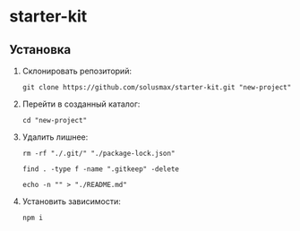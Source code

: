 # starter-kit

## Установка

1. Склонировать репозиторий:

	`git clone https://github.com/solusmax/starter-kit.git "new-project"`

2. Перейти в созданный каталог:

	`cd "new-project"`

3. Удалить лишнее:

	`rm -rf "./.git/" "./package-lock.json"`

	`find . -type f -name ".gitkeep" -delete`

	`echo -n "" > "./README.md"`

4. Установить зависимости:

	`npm i`
